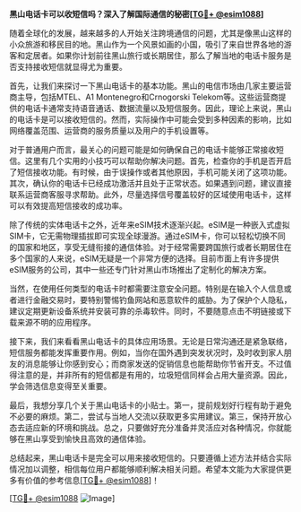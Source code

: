 **黑山电话卡可以收短信吗？深入了解国际通信的秘密[[TG💪+ @esim1088](https://t.me/s/esim1088)]**

随着全球化的发展，越来越多的人开始关注跨境通信的问题，尤其是像黑山这样的小众旅游和移民目的地。黑山作为一个风景如画的小国，吸引了来自世界各地的游客和定居者。如果你计划前往黑山旅行或长期居住，那么了解当地的电话卡服务是否支持接收短信就显得尤为重要。

首先，让我们来探讨一下黑山电话卡的基本功能。黑山的电信市场由几家主要运营商主导，包括MTEL、A1 Montenegro和Crnogorski Telekom等。这些运营商提供的电话卡通常支持语音通话、数据流量以及短信服务。因此，理论上来说，黑山的电话卡是可以接收短信的。然而，实际操作中可能会受到多种因素的影响，比如网络覆盖范围、运营商的服务质量以及用户的手机设置等。

对于普通用户而言，最关心的问题可能是如何确保自己的电话卡能够正常接收短信。这里有几个实用的小技巧可以帮助你解决问题。首先，检查你的手机是否开启了短信接收功能。有时候，由于误操作或者其他原因，手机可能关闭了这项功能。其次，确认你的电话卡已经成功激活并且处于正常状态。如果遇到问题，建议直接联系运营商客服寻求帮助。此外，尽量选择信号覆盖较好的区域使用电话卡，这样可以有效提高短信接收的成功率。

除了传统的实体电话卡之外，近年来eSIM技术逐渐兴起。eSIM是一种嵌入式虚拟SIM卡，它无需物理插拔即可实现全球漫游。通过eSIM卡，你可以轻松切换不同的国家和地区，享受无缝衔接的通信体验。对于经常需要跨国旅行或者长期居住在多个国家的人来说，eSIM无疑是一个非常方便的选择。目前市面上有许多提供eSIM服务的公司，其中一些还专门针对黑山市场推出了定制化的解决方案。

当然，在使用任何类型的电话卡时都需要注意安全问题。特别是在输入个人信息或者进行金融交易时，要特别警惕钓鱼网站和恶意软件的威胁。为了保护个人隐私，建议定期更新设备系统并安装可靠的杀毒软件。同时，不要随意点击不明链接或下载来源不明的应用程序。

接下来，我们来看看黑山电话卡的具体应用场景。无论是日常沟通还是紧急联络，短信服务都能发挥重要作用。例如，当你在国外遇到突发状况时，及时收到家人朋友的消息能够让你感到安心；而商家发送的促销信息也能帮助你节省开支。不过值得注意的是，并非所有的短信都是有用的，垃圾短信同样会占用大量资源。因此，学会筛选信息变得至关重要。

最后，我想分享几个关于黑山电话卡的小贴士。第一，提前规划好行程有助于避免不必要的麻烦。第二，尝试与当地人交流以获取更多实用建议。第三，保持开放心态去适应新的环境和挑战。总之，只要做好充分准备并灵活应对各种情况，你就能够在黑山享受到愉快且高效的通信体验。

总结起来，黑山电话卡是完全可以用来接收短信的。只要遵循上述方法并结合实际情况加以调整，相信每位用户都能够顺利解决相关问题。希望本文能为大家提供更多有价值的参考信息[[TG💪+ @esim1088](https://t.me/s/esim1088)]！

[[TG💪+ @esim1088](https://t.me/s/esim1088) ![Image](https://i.postimg.cc/4NQfJmqS/Snipaste-2025-05-13-00-14-12.png)]